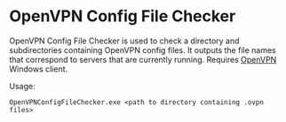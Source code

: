 # OpenVPN Config File Checker

OpenVPN Config File Checker is used to check a directory and subdirectories containing OpenVPN config files. It outputs the file names that correspond to servers that are currently running. Requires [OpenVPN](https://openvpn.net/index.php/open-source/downloads.html) Windows client.

Usage:
```
OpenVPNConfigFileChecker.exe <path to directory containing .ovpn files>
```

